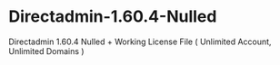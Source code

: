 # Directadmin-1.60.4-Nulled
Directadmin 1.60.4 Nulled + Working License File ( Unlimited Account, Unlimited Domains )
